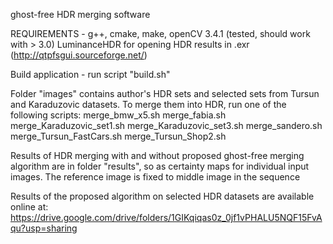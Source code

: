 ghost-free HDR merging software

REQUIREMENTS - g++, cmake, make, openCV 3.4.1 (tested, should work with > 3.0)
	LuminanceHDR for opening HDR results in .exr (http://qtpfsgui.sourceforge.net/)

Build application - run script "build.sh"

Folder "images" contains author's HDR sets and selected sets from Tursun and Karaduzovic datasets. To merge them into HDR, run one of the following scripts:
    merge_bmw_x5.sh  merge_fabia.sh  merge_Karaduzovic_set1.sh  merge_Karaduzovic_set3.sh  merge_sandero.sh  merge_Tursun_FastCars.sh  merge_Tursun_Shop2.sh

Results of HDR merging with and without proposed ghost-free merging algorithm are in folder "results", so as certainty maps for individual input images.
The reference image is fixed to middle image in the sequence

Results of the proposed algorithm on selected HDR datasets are available online at:
https://drive.google.com/drive/folders/1GIKqiqas0z_0jf1vPHALU5NQF15FvAqu?usp=sharing

